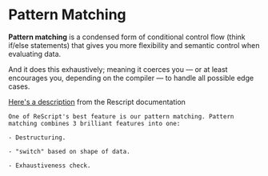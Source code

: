 # Pattern Matching

**Pattern matching** is a condensed form of conditional control flow (think if/else statements) that gives you more flexibility and semantic control when evaluating data.

And it does this exhaustively; meaning it coerces you — or at least encourages you, depending on the compiler — to handle all possible edge cases.

[Here's a description](https://rescript-lang.org/docs/manual/latest/pattern-matching-destructuring) from the Rescript documentation

```
One of ReScript's best feature is our pattern matching. Pattern matching combines 3 brilliant features into one:

- Destructuring.

- "switch" based on shape of data.

- Exhaustiveness check.
```
